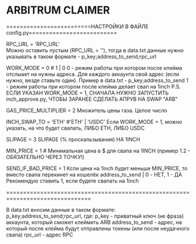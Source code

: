 # ARBITRUM CLAIMER

=========================НАСТРОЙКИ В ФАЙЛЕ config.py==========================

RPC_URL = 'RPC_URL'  
Можно оставить пустым (RPC_URL = ''), тогда в data.txt данные нужно указывать в таком формате - p_key;address_to_send;rpc_url  

WORK_MODE = 0  # 1 | 0
0 - режим работы при котором после клейма отслыает на нужны адреса. Для каждого аккаунта свой адрес (если нужно, везде ставьте один). Пример в data.txt - p_key;address_to_send
1 - режим работы при котором после клейма делает свап на 1inch
P.S. ЕСЛИ УКАЗАН WORK_MODE = 1, СНАЧАЛА НУЖНО ЗАПУСТИТЬ inch_approve.py, ЧТОБЫ ЗАРАНЕЕ СДЕЛАТЬ АПРУВ НА SWAP "ARB"

GAS_PRICE_MULTIPLIER = 2 
Множитель цены газа. Целое число

INCH_SWAP_TO = 'ETH' #'ETH' | 'USDC'
Если WORK_MODE = 1, можно указать, на что будет свапать, ЛИБО ETH, ЛИБО USDC

SLIPAGE = 3 
SLIPAGE (% проскальзывания) НА 1INCH

MIN_PRICE = 1 # 
Минимальная цена в $ для свапа на 1INCH (пример 1.2 - ОБЯЗАТЕЛЬНО ЧЕРЕЗ ТОЧКУ!)

SEND_IF_BAD_PRICE = 1
Ксли цена на 1inch будет меньше MIN_PRICE, то вместо свапа перекинет на кошелёк address_to_send | 0 - НЕТ, 1 - ДА
Рекомендую ставить 1, если будете свапать на 1inch

===============================================================================

В data.txt вносим данные в таком формате: p_key;address_to_send;rpc_url, где:
p_key - приватный ключ (не фраза) аккаунта, который сможет клеймить ARB
address_to_send - адрес, на который после клейма будут отправлены токены (или после неудачного свапа)
rpc_url - адрес RPC 
